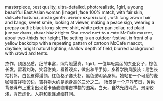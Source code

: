 masterpiece, best quality, ultra-detailed, photorealistic, 1girl, a young beautiful East Asian woman
[image1 ,face 100% match, with fair skin, delicate features, and a gentle, serene expression] , 
with long brown hair and bangs, sweet smile, looking at viewer, making a peace sign, wearing a preppy outfit: 
black long-sleeve shirt, white peter pan collar, red plaid jumper dress, sheer black tights.She stood next to a cute McCafe mascot, 
about two-thirds her height.The setting is an outdoor festival, in front of a yellow backdrop with a repeating pattern of cartoon McCafe mascot, 
daytime, bright natural lighting, shallow depth of field, blurred background with crowd and tents.

杰作，顶级品质，细节丰富，照片般逼真，1girl，一位年轻美丽的东亚女子，棕色长发，留着刘海，笑容甜美，看着观众，做出和平手势，身着学院风服装：黑色长袖衬衫，白色彼得潘领，红色格子套头衫，黑色透明紧身裤。她站在一个可爱的麦咖啡吉祥物旁边，吉祥物大约是她身高的三分之二。
场景是一个户外节日，黄色背景幕布上重复出现着卡通麦咖啡吉祥物的图案。白天，自然光线明亮，景深较浅，背景虚化，人群和帐篷点缀其间。
